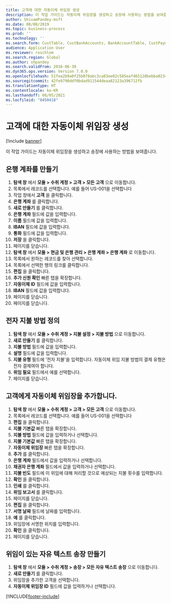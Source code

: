 ```yaml
---
title: 고객에 대한 자동이체 위임장 생성
description: 이 작업 가이드는 자동이체 위임장을 생성하고 송장에 사용하는 방법을 보여줍니다.
author: ShivamPandey-msft
ms.date: 08/08/2019
ms.topic: business-process
ms.prod: ''
ms.technology: ''
ms.search.form: CustTable, CustBankAccounts, BankAccountTable, CustPaymMode, CustDirectDebitMandate, BankAccountTableLookUp, SrsReportViewerForm,  LogisticsAddressCityLookup, CustFreeInvoice, CustTableLookup
audience: Application User
ms.reviewer: roschlom
ms.search.region: Global
ms.author: shpandey
ms.search.validFrom: 2016-06-30
ms.dyn365.ops.version: Version 7.0.0
ms.openlocfilehash: 51fea2b9a0f25b078abc3ca83ee02c585eaf465128bebba0234ffadb030ef42a
ms.sourcegitcommit: 42fe9790ddf0bdad911544deaa82123a396712fb
ms.translationtype: HT
ms.contentlocale: ko-KR
ms.lasthandoff: 08/05/2021
ms.locfileid: "8450418"
---
```

# <a name="create-a-direct-debit-mandate-for-a-customer"></a>고객에 대한 자동이체 위임장 생성

[!include [banner](../../includes/banner.md)]

이 작업 가이드는 자동이체 위임장을 생성하고 송장에 사용하는 방법을 보여줍니다.


## <a name="create-a-bank-account"></a>은행 계좌를 만들기
1. **탐색 창** 에서 **모듈 > 수취 계정 > 고객 > 모든 고객** 으로 이동합니다.
2. 목록에서 레코드를 선택합니다. 예를 들어 US-001을 선택합니다
3. 작업 창에서 **고객** 을 클릭합니다.
4. **은행 계좌** 를 클릭합니다.
5. **새로 만들기** 를 클릭합니다.
6. **은행 계좌** 필드에 값을 입력합니다.
7. **이름** 필드에 값을 입력합니다.
8. **IBAN** 필드에 값을 입력합니다.
9. **통화** 필드에 값을 입력합니다.
10. **저장** 을 클릭합니다.
11. 페이지를 닫습니다.
12. **탐색 창** 에서 **모듈 > 현금 및 은행 관리 > 은행 계좌 > 은행 계좌** 로 이동합니다.
13. 목록에서 원하는 레코드를 찾아 선택합니다.
14. 목록에서 선택한 행의 링크를 클릭합니다.
15. **편집** 을 클릭합니다.
16. **추가 신원 확인** 빠른 탭을 확장합니다.
17. **자동이체 ID** 필드에 값을 입력합니다.
18. **IBAN** 필드에 값을 입력합니다.
19. 페이지를 닫습니다.
20. 페이지를 닫습니다.

## <a name="define-the-electronic-payment-method"></a>전자 지불 방법 정의
1. **탐색 창** 에서 **모듈 > 수취 계정 > 지불 설정 > 지불 방법** 으로 이동합니다.
2. **새로 만들기** 를 클릭합니다.
3. **지불 방법** 필드에 값을 입력합니다.
4. **설명** 필드에 값을 입력합니다.
5. **지불 유형** 필드에 '전자 지불'을 입력합니다. 자동이체 위임 지불 방법의 결제 유형은 전자 결제여야 합니다.
6. **위임 필요** 필드에서 예를 선택합니다.
7. 페이지를 닫습니다.

## <a name="add-a-direct-debit-mandate-to-a-customer"></a>고객에게 자동이체 위임장을 추가합니다.
1. **탐색 창** 에서 **모듈 > 수취 계정 > 고객 > 모든 고객** 으로 이동합니다.
2. 목록에서 레코드를 선택합니다. 예를 들어 US-001을 선택합니다
3. **편집** 을 클릭합니다.
4. **지불 기본값** 빠른 탭을 확장합니다.
5. **지불 방법** 필드에 값을 입력하거나 선택합니다.
6. **지불 기본값** 빠른 탭을 확장합니다.
7. **자동이체 위임장** 빠른 탭을 확장합니다.
8. **추가** 를 클릭합니다.
9. **은행 계좌** 필드에서 값을 입력하거나 선택합니다.
10. **채권자 은행 계좌** 필드에서 값을 입력하거나 선택합니다.
11. **지불 빈도** 필드에 이 위임에 대해 처리할 것으로 예상되는 지불 횟수를 입력합니다.
12. **확인** 을 클릭합니다.
13. **인쇄** 를 클릭합니다.
14. **위임 보고서** 를 클릭합니다.
15. 페이지를 닫습니다.
16. **편집** 을 클릭합니다.
17. **서명 날짜** 필드에 날짜를 입력합니다.
18. **예** 를 클릭합니다.
19. 위임장에 서명한 위치를 입력합니다.
20. **확인** 을 클릭합니다.
21. 페이지를 닫습니다.

## <a name="create-a-free-text-invoice-with-mandate"></a>위임이 있는 자유 텍스트 송장 만들기
1. **탐색 창** 에서 **모듈 > 수취 계정 > 송장 > 모든 자유 텍스트 송장** 으로 이동합니다.
2. **새로 만들기** 를 클릭합니다.
3. 위임장을 추가한 고객을 선택합니다.
4. **자동이체 위임장 ID** 필드에 값을 입력하거나 선택합니다.



[!INCLUDE[footer-include](../../../includes/footer-banner.md)]